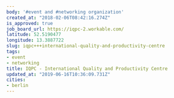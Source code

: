 ```yaml
---
body: '#event and #networking organization'
created_at: "2018-02-06T08:42:16.274Z"
is_approved: true
job_board_url: https://iqpc-2.workable.com/
latitude: 52.5190477
longitude: 13.3887722
slug: iqpc+++international-quality-and-productivity-centre
tags:
- event
- networking
title: IQPC - International Quality and Productivity Centre
updated_at: "2019-06-16T10:36:09.731Z"
cities:
- berlin
---
```

